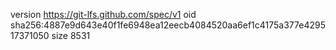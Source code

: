 version https://git-lfs.github.com/spec/v1
oid sha256:4887e9d643e40f1fe6948ea12eecb4084520aa6ef1c4175a377e429517371050
size 8531
